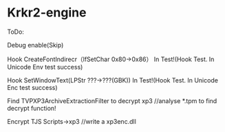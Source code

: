 
# Krkr2-engine

ToDo:

Debug enable(Skip)

Hook CreateFontIndirecr（lfSetChar 0x80->0x86） In Test!(Hook Test. In Unicode Env test success)

Hook SetWindowText(LPStr ???->???(GBK)) In Test!(Hook Test. In Unicode Enc test success)

Find TVPXP3ArchiveExtractionFilter to decrypt xp3 
//analyse *.tpm to find decrypt function!

Encrypt TJS Scripts->xp3
//write a xp3enc.dll
